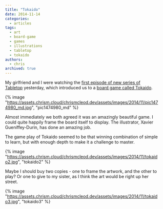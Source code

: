 ```yaml
---
title: "Tokaido"
date: 2014-11-14
categories:
  - articles
tags:
  - art
  - board-game
  - games
  - illustrations
  - tabletop
  - tokaido
authors:
  - chris
archived: true
---
```


My girlfriend and I were watching the [first episode of new series of Tabletop](http://youtu.be/pipFRzGYgdk) yesterday, which introduced us to a [board game called Tokaido](http://www.funforge.fr/US/?portfolio=tokaido).

{% image "https://assets.chrism.cloud/chrismcleod.dev/assets/images/2014/11/pic1474980_md.jpg", "pic1474980_md" %}

Almost immediately we both agreed it was an amazingly beautiful game. I could quite happily frame the board itself to display. The illustrator, Xavier Gueniffey-Durin, has done an amazing job.

The game play of Tokaido seemed to be that winning combination of simple to learn, but with enough depth to make it a challenge to master.

{% image "https://assets.chrism.cloud/chrismcleod.dev/assets/images/2014/11/tokaido2.jpg", "tokaido2" %}

Maybe I should buy two copies - one to frame the artwork, and the other to play? Or one to give to my sister, as I think the art would be right up her street.

{% image "https://assets.chrism.cloud/chrismcleod.dev/assets/images/2014/11/tokaido3.jpg", "tokaido3" %}
